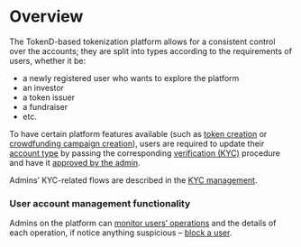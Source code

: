 # Overview

The TokenD-based tokenization platform allows for a consistent control over the accounts; they are split into types according to the requirements of users, whether it be:

* a newly registered user who wants to explore the platform
* an investor
* a token issuer
* a fundraiser
* etc.

To have certain platform features available \(such as [token creation](../../user-guide/user-issued-tokens/token-creation.md) or [crowdfunding campaign creation](../../user-guide/crowdfunding-campaigns/crowdfunding-campaign-creation.md)\), users are required to update their [account type](https://tokend.gitbook.io/product-guide/user-guide/types-of-accounts/overview) by passing the corresponding [verification \(KYC\)](../../user-guide/untitled/overview.md) procedure and have it [approved by the admin](../kyc-management/review-the-kyc-request.md).

Admins’ KYC-related flows are described in the [KYC management](../kyc-management/overview.md).

### User account management functionality

Admins on the platform can [monitor users’ operations](monitor-users-operations.md) and the details of each operation, if notice anything suspicious – [block a user](block-a-user.md).

